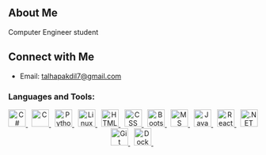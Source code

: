 
## About Me
Computer Engineer student

## Connect with Me
- Email: talhapakdil7@gmail.com
### Languages and Tools:
<div align="center">
  
  <!-- Programming Languages -->
  <a href="https://learn.microsoft.com/en-us/dotnet/csharp/" target="_blank">
    <img src="https://cdn.jsdelivr.net/gh/devicons/devicon/icons/csharp/csharp-original.svg" title="C#" alt="C#" width="35" height="35"/>
  </a>&nbsp;
  <a href="https://en.wikipedia.org/wiki/C_(programming_language)" target="_blank">
    <img src="https://cdn.jsdelivr.net/gh/devicons/devicon/icons/c/c-original.svg" title="C" alt="C" width="35" height="35"/>
  </a>&nbsp;

  <a href="https://www.python.org/" target="_blank">
    <img src="https://cdn.jsdelivr.net/gh/devicons/devicon/icons/python/python-original.svg" title="Python" alt="Python" width="35" height="35"/>
  </a>&nbsp;
  <!-- Linux -->
<a href="https://www.kernel.org/" target="_blank">
  <img src="https://cdn.jsdelivr.net/gh/devicons/devicon/icons/linux/linux-original.svg" title="Linux" alt="Linux" width="35" height="35"/>
</a>&nbsp;

  <a href="https://developer.mozilla.org/en-US/docs/Web/HTML" target="_blank">
    <img src="https://cdn.jsdelivr.net/gh/devicons/devicon/icons/html5/html5-original.svg" title="HTML" alt="HTML" width="35" height="35"/>
  </a>&nbsp;
  <a href="https://developer.mozilla.org/en-US/docs/Web/CSS" target="_blank">
    <img src="https://cdn.jsdelivr.net/gh/devicons/devicon/icons/css3/css3-original.svg" title="CSS" alt="CSS" width="35" height="35"/>
  </a>&nbsp;
  <a href="https://getbootstrap.com/" target="_blank">
  <img src="https://cdn.jsdelivr.net/gh/devicons/devicon/icons/bootstrap/bootstrap-original.svg" title="Bootstrap" alt="Bootstrap" width="35" height="35"/>
</a>&nbsp;


  <!-- Databases -->
  <a href="https://learn.microsoft.com/en-us/sql/" target="_blank">
    <img src="https://cdn.jsdelivr.net/gh/devicons/devicon/icons/microsoftsqlserver/microsoftsqlserver-plain.svg" title="MS SQL Server" alt="MS SQL Server" width="35" height="35"/>
  </a>&nbsp;
  <!-- JavaScript -->
<a href="https://developer.mozilla.org/en-US/docs/Web/JavaScript" target="_blank">
  <img src="https://cdn.jsdelivr.net/gh/devicons/devicon/icons/javascript/javascript-original.svg" title="JavaScript" alt="JavaScript" width="35" height="35"/>
</a>&nbsp;

<!-- React -->
<a href="https://reactjs.org/" target="_blank">
  <img src="https://cdn.jsdelivr.net/gh/devicons/devicon/icons/react/react-original.svg" title="React" alt="React" width="35" height="35"/>
</a>&nbsp;

<!-- .NET -->
<a href="https://dotnet.microsoft.com/" target="_blank">
  <img src="https://cdn.jsdelivr.net/gh/devicons/devicon/icons/dot-net/dot-net-original.svg" title=".NET" alt=".NET" width="35" height="35"/>
</a>

  <!-- Tools -->
 
 
  <a href="https://git-scm.com/" target="_blank">
    <img src="https://cdn.jsdelivr.net/gh/devicons/devicon/icons/git/git-original.svg" title="Git" alt="Git" width="35" height="35"/>
  </a>&nbsp;
<a href="https://www.docker.com/" target="_blank">
  <img src="https://cdn.jsdelivr.net/gh/devicons/devicon/icons/docker/docker-original.svg" title="Docker" alt="Docker" width="35" height="35"/>
</a>&nbsp;


</div>




